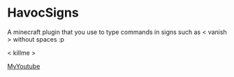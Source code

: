 HavocSigns
==========

A minecraft plugin that you use to type commands in signs such as
< vanish > without spaces :p

< killme >

[MyYoutube](http://youtube.com/fatsuperninjax)
